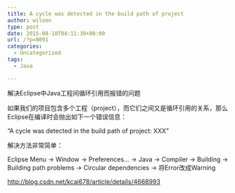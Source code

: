 ```yaml
---
title: A cycle was detected in the build path of project
author: wiloon
type: post
date: 2015-08-10T04:11:39+00:00
url: /?p=8091
categories:
  - Uncategorized
tags:
  - Java

---
```

解决Eclipse中Java工程间循环引用而报错的问题
  
如果我们的项目包含多个工程（project），而它们之间又是循环引用的关系，那么Eclipse在编译时会抛出如下一个错误信息：
  
“A cycle was detected in the build path of project: XXX”
  
解决方法非常简单：
  
Eclipse Menu -> Window -> Preferences&#8230; -> Java -> Compiler -> Building -> Building path problems -> Circular dependencies -> 将Error改成Warning

http://blog.csdn.net/kcai678/article/details/4668993